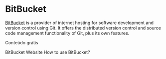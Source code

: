# BitBucket

[BitBucket](https://bitbucket.com) is a provider of internet hosting for software development and version control using Git. It offers the distributed version control and source code management functionality of Git, plus its own features.

<ResourceGroupTitle>Conteúdo grátis</ResourceGroupTitle>

<BadgeLink badgeText='Visit' colorScheme="green" href='https://bitbucket.com/'>BitBucket Website</BadgeLink>
<BadgeLink badgeText='Leia' href='https://bitbucket.org/product/guides'>How to use BitBucket?</BadgeLink>
